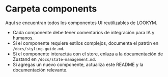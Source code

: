 # Carpeta components

Aquí se encuentran todos los componentes UI reutilizables de LOOKYM.

- Cada componente debe tener comentarios de integración para IA y humanos.
- Si el componente requiere estilos complejos, documenta el patrón en `/docs/styling-guide.md`.
- Si el componente interactúa con el store, enlaza a la documentación de Zustand en `/docs/state-management.md`.
- Si agregas un nuevo componente, actualiza este README y la documentación relevante.
